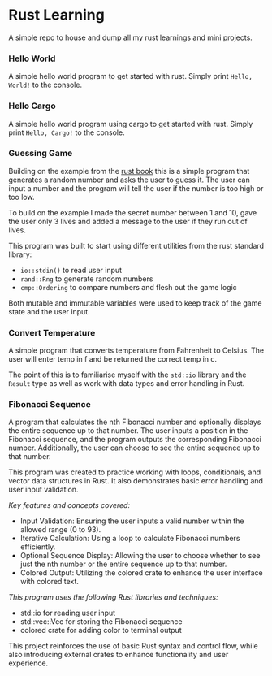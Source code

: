 # Rust Learning

A simple repo to house and dump all my rust learnings and mini projects.

### Hello World

A simple hello world program to get started with rust. Simply print `Hello, World!` to the console.

### Hello Cargo

A simple hello world program using cargo to get started with rust. Simply print `Hello, Cargo!` to the console.

### Guessing Game

Building on the example from the [rust book](https://doc.rust-lang.org/book/ch02-00-guessing-game-tutorial.html) this is a simple program that generates a random number and asks the user to guess it. The user can input a number and the program will tell the user if the number is too high or too low.

To build on the example I made the secret number between 1 and 10, gave the user only 3 lives and added a message to the user if they run out of lives.

This program was built to start using different utilities from the rust standard library:

- `io::stdin()` to read user input
- `rand::Rng` to generate random numbers
- `cmp::Ordering` to compare numbers and flesh out the game logic

Both mutable and immutable variables were used to keep track of the game state and the user input.

### Convert Temperature

A simple program that converts temperature from Fahrenheit to Celsius. The user will enter temp in f and be returned the correct temp in c.

The point of this is to familiarise myself with the `std::io` library and the `Result` type as well as work with data types and error handling in Rust.

### Fibonacci Sequence

A program that calculates the nth Fibonacci number and optionally displays the entire sequence up to that number. The user inputs a position in the Fibonacci sequence, and the program outputs the corresponding Fibonacci number. Additionally, the user can choose to see the entire sequence up to that number.

This program was created to practice working with loops, conditionals, and vector data structures in Rust. It also demonstrates basic error handling and user input validation.

*Key features and concepts covered:*

- Input Validation: Ensuring the user inputs a valid number within the allowed range (0 to 93).
- Iterative Calculation: Using a loop to calculate Fibonacci numbers efficiently.
- Optional Sequence Display: Allowing the user to choose whether to see just the nth number or the entire sequence up to that number.
- Colored Output: Utilizing the colored crate to enhance the user interface with colored text.


*This program uses the following Rust libraries and techniques:*

- std::io for reading user input
- std::vec::Vec for storing the Fibonacci sequence
- colored crate for adding color to terminal output

This project reinforces the use of basic Rust syntax and control flow, while also introducing external crates to enhance functionality and user experience.






